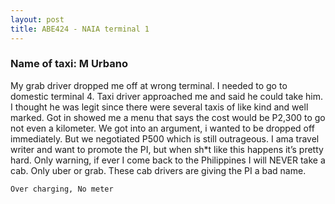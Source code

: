 ```yaml
---
layout: post
title: ABE424 - NAIA terminal 1
---
```


### Name of taxi: M Urbano

My grab driver dropped me off at wrong terminal. I needed to go to domestic terminal 4. Taxi driver approached me and said he could take him. I thought he was legit since there were several taxis of like kind and well marked. Got in showed me a menu that says the cost would be P2,300 to go not even a kilometer. We got into an argument, i wanted to be dropped off immediately. But we negotiated P500 which is still outrageous. I ama travel writer and want to promote the PI, but when sh*t like this happens it’s pretty hard. Only warning, if ever I come back to the Philippines I will NEVER take a cab. Only uber or grab. These cab drivers are giving the PI a bad name. 

```Over charging, No meter```

